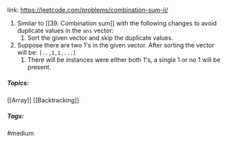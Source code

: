 link: https://leetcode.com/problems/combination-sum-ii/

1. Similar to [[39. Combination sum]] with the following changes to avoid duplicate values in the `ans` vector:
	1. Sort the given vector and skip the duplicate values.
2. Suppose there are two 1's in the given vector. After sorting the vector will be:
		`[..,1,1,...]`
	1. There will be instances were either both 1's, a single 1 or no 1 will be present.

##### Topics:
[[Array]] [[Backtracking]]

##### Tags:
#medium 